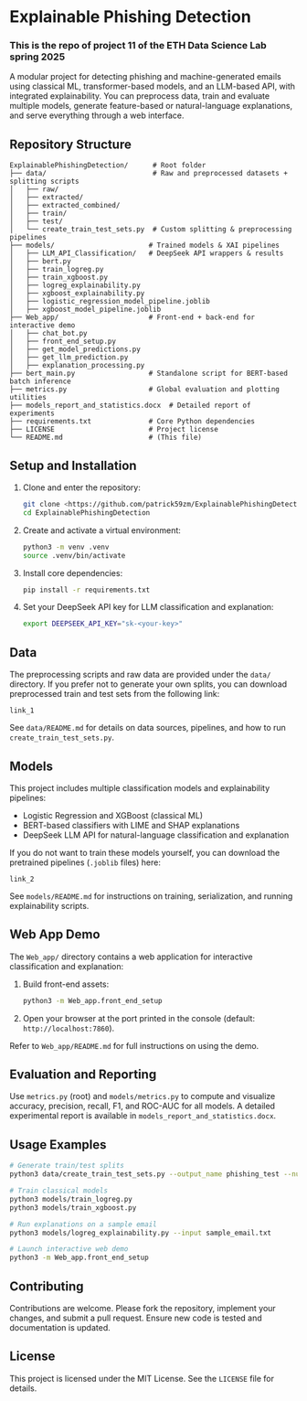 



# Explainable Phishing Detection

### This is the repo of project 11 of the ETH Data Science Lab spring 2025

A modular project for detecting phishing and machine-generated emails using classical ML, transformer-based models, and an LLM-based API, with integrated explainability. You can preprocess data, train and evaluate multiple models, generate feature-based or natural-language explanations, and serve everything through a web interface.

## Repository Structure

```
ExplainablePhishingDetection/      # Root folder
├── data/                          # Raw and preprocessed datasets + splitting scripts
│   ├── raw/
│   ├── extracted/
│   ├── extracted_combined/
│   ├── train/
│   ├── test/
│   └── create_train_test_sets.py  # Custom splitting & preprocessing pipelines
├── models/                       # Trained models & XAI pipelines
│   ├── LLM_API_Classification/   # DeepSeek API wrappers & results
│   ├── bert.py
│   ├── train_logreg.py
│   ├── train_xgboost.py
│   ├── logreg_explainability.py
│   ├── xgboost_explainability.py
│   ├── logistic_regression_model_pipeline.joblib
│   ├── xgboost_model_pipeline.joblib
├── Web_app/                      # Front-end + back-end for interactive demo
│   ├── chat_bot.py
│   ├── front_end_setup.py
│   ├── get_model_predictions.py
│   ├── get_llm_prediction.py
│   ├── explanation_processing.py
├── bert_main.py                  # Standalone script for BERT-based batch inference
├── metrics.py                    # Global evaluation and plotting utilities
├── models_report_and_statistics.docx  # Detailed report of experiments
├── requirements.txt              # Core Python dependencies
├── LICENSE                       # Project license
└── README.md                     # (This file)
```

## Setup and Installation

1. Clone and enter the repository:

   ```bash
   git clone <https://github.com/patrick59zm/ExplainablePhishingDetection>
   cd ExplainablePhishingDetection
   ```
2. Create and activate a virtual environment:

   ```bash
   python3 -m venv .venv
   source .venv/bin/activate
   ```
3. Install core dependencies:

   ```bash
   pip install -r requirements.txt
   ```
4. Set your DeepSeek API key for LLM classification and explanation:

   ```bash
   export DEEPSEEK_API_KEY="sk-<your-key>"
   ```

## Data

The preprocessing scripts and raw data are provided under the `data/` directory. If you prefer not to generate your own splits, you can download preprocessed train and test sets from the following link:

```
link_1
```

See `data/README.md` for details on data sources, pipelines, and how to run `create_train_test_sets.py`.

## Models

This project includes multiple classification models and explainability pipelines:

* Logistic Regression and XGBoost (classical ML)
* BERT-based classifiers with LIME and SHAP explanations
* DeepSeek LLM API for natural-language classification and explanation

If you do not want to train these models yourself, you can download the pretrained pipelines (`.joblib` files) here:

```
link_2
```

See `models/README.md` for instructions on training, serialization, and running explainability scripts.

## Web App Demo

The `Web_app/` directory contains a web application for interactive classification and explanation:

1. Build front-end assets:

   ```bash
   python3 -m Web_app.front_end_setup
   ```
   
2. Open your browser at the port printed in the console (default: `http://localhost:7860`).

Refer to `Web_app/README.md` for full instructions on using the demo.

## Evaluation and Reporting

Use `metrics.py` (root) and `models/metrics.py` to compute and visualize accuracy, precision, recall, F1, and ROC-AUC for all models. A detailed experimental report is available in `models_report_and_statistics.docx`.

## Usage Examples

```bash
# Generate train/test splits
python3 data/create_train_test_sets.py --output_name phishing_test --num_rows 10000 --data_type phishing

# Train classical models
python3 models/train_logreg.py
python3 models/train_xgboost.py

# Run explanations on a sample email
python3 models/logreg_explainability.py --input sample_email.txt

# Launch interactive web demo
python3 -m Web_app.front_end_setup
```

## Contributing

Contributions are welcome. Please fork the repository, implement your changes, and submit a pull request. Ensure new code is tested and documentation is updated.

## License

This project is licensed under the MIT License. See the `LICENSE` file for details.



